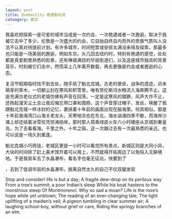 ```yaml
---
layout: post
title: QuebecCity 艳遇魁北克
cateogory: 散文
---
```


我喜欢把探索一座可爱的城市当成是一次约会、一次艳遇或者一次邂逅，取决于我被它击中了多少。伦敦是一次盛大的约会，它自始自终自内而外的贵族气质叫人没法不认真对待提前计划。有许多城市，时间短暂或安排太满没来得及探索，那最多也只能是一场美丽的邂逅，例如东京。头几回去纽约时，特别有艳遇的感觉，处处都是真爱剧里熟悉的街景，还有琳琅满目的华丽街道们，以及这座城市独具的背景音乐，时刻被它们击中，然而呆上几年离开数载，再去更像是约会或者邂逅的心态。

复活节假期临时找不到去处，随手挑了魁北克城。古老的堡垒，战争的遗迹，迟未萌芽的草木，一切都尘封在寒风和积雪里，唯有劳伦斯河水畅流入海奔腾不止。这座充满古老仪式的老城仿佛有声音在回荡，一定是这寒风的猖獗，风声大作不止，还扬起漫天尘土总让我后悔忘带口罩和围脖。这个声音穿过帽子、发丝，唤醒了我跟魁北克城一样冰封的记忆，裹挟着十年前的画面出现在脑海里。何其相似。那是十年前渤海湾口山海关老龙头，天寒地冻也在东北，海水汹涌四季不歇，而海岸沙滩上却还结着冰雪任凭惊涛拍岸。那时那人搭乘绿皮火车六小时硬座从京城到秦皇岛，为了去看看海。千里之外，十年之隔，这一次跟过去有一次最熟悉的亲近。也可以说是一场久别重逢。

魁北克城小巧玲珑，老城区更是一小时可以看完所有景点，新城区则是大同小异，大块的时间除了赶上美术馆开着可以用上，不然就得开拓周边了以免陷入无聊境地。于是我驱车去了水晶瀑布，看名字也毫无征兆，快要到了

，去到了低调华丽的水晶瀑布，脱离自然太久的自己不仅双腿发软

Stop and consider! life is but a day; 
A fragile dew-drop on its perilous way 
From a tree’s summit; a poor Indian’s sleep 
While his boat hastens to the monstrous steep 
Of Montmorenci. Why so sad a moan? 
Life is the rose’s hope while yet unblown; 
The reading of an ever-changing tale; 
The light uplifting of a maiden’s veil; 
A pigeon tumbling in clear summer air; 
A laughing school-boy, without grief or care, 
Riding the springy branches of an elm. 





